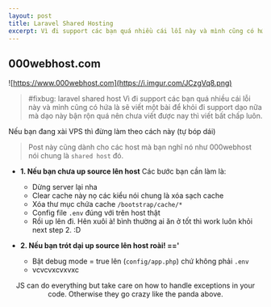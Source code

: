 ```yaml
---
layout: post
title: Laravel Shared Hosting
excerpt: Vì đi support các bạn quá nhiều cái lỗi này và mình cũng có hứa là sẽ viết một bài để khỏi đi support dạo nữa mà dạo này bận rộn quá nên chưa viết được nay thì viết bất chấp luôn.
---
```


## 000webhost.com

![https://www.000webhost.com](https://i.imgur.com/JCzgVq8.png)

> #fixbug: laravel shared host
Vì đi support các bạn quá nhiều cái lỗi này và mình cũng có hứa là sẽ viết một bài để khỏi đi support dạo nữa mà dạo này bận rộn quá nên chưa viết được nay thì viết bất chấp luôn.

Nếu bạn đang xài VPS thì đừng làm theo cách này (tự bóp  dái)
>Post này cũng dành cho các host mà bạn nghĩ nó như 000webhost nói chung là `shared host` đó.



+ **1. Nếu bạn chưa up source lên host** 
Các bước bạn cần làm là:
  + Dừng server lại nha
  + Clear cache này nọ các kiểu nói chung là xóa sạch cache
  + Xóa thư mục chứa cache `/bootstrap/cache/*`
  + Config file `.env` đúng với trên host thật
  + Rồi up lên đi. Hên xuôi à! bình thường ai ăn ở tốt thì work luôn khỏi next step 2. :D

+ **2. Nếu bạn trót dại up source lên host roài! =='**
  + Bật debug mode = true lên (`config/app.php`) chứ không phải `.env`
  + vcvcvxcvxvxc

<p align="center" class="pre">
JS can do everything but take care on how to handle exceptions in your code. Otherwise they go crazy like the panda above.
</p>


